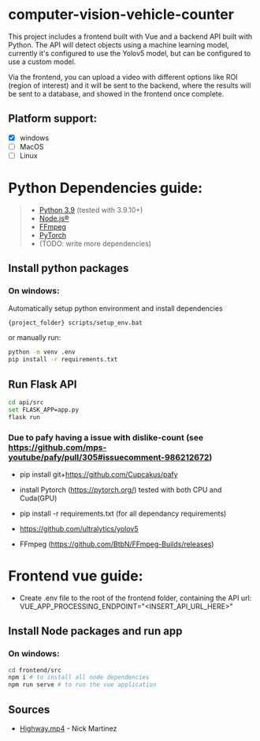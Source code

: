 # computer-vision-vehicle-counter

This project includes a frontend built with Vue and a backend API built with Python.
The API will detect objects using a machine learning model, currently it's configured to use the Yolov5 model, but can be configured
to use a custom model.

Via the frontend, you can upload a video with different options like ROI (region of interest) and it will be sent to the backend,
where the results will be sent to a database, and showed in the frontend once complete.

## Platform support:
- [x] windows
- [ ] MacOS
- [ ] Linux

# Python Dependencies guide:
> - [Python 3.9](https://www.python.org/downloads/release/python-3911/) (tested with 3.9.10+)
> - [Node.js&reg;](https://nodejs.org/en/)
> - [FFmpeg](https://github.com/BtbN/FFmpeg-Builds/releases)
> - [PyTorch](https://pytorch.org/)
> - (TODO: write more dependencies)

## Install python packages 
### On windows:
Automatically setup python environment and install dependencies
```bash
{project_folder} scripts/setup_env.bat
```
or manually run:
```bash
python -m venv .env
pip install -r requirements.txt
```
## Run Flask API
```bash
cd api/src
set FLASK_APP=app.py
flask run
```

### Due to pafy having a issue with dislike-count (see https://github.com/mps-youtube/pafy/pull/305#issuecomment-986212672)
- pip install git+https://github.com/Cupcakus/pafy

- install Pytorch (https://pytorch.org/) tested with both CPU and Cuda(GPU)
- pip install -r requirements.txt (for all dependancy requirements)
- https://github.com/ultralytics/yolov5
- FFmpeg (https://github.com/BtbN/FFmpeg-Builds/releases)<br>

# Frontend vue guide:
- Create .env file to the root of the frontend folder, containing the API url:<br>
VUE_APP_PROCESSING_ENDPOINT="<INSERT_API_URL_HERE>"
## Install Node packages and run app
### On windows:
```bash
cd frontend/src
npm i # to install all node dependencies
npm run serve # to run the vue application
```

## Sources

- [Highway.mp4](https://www.youtube.com/watch?v=KBsqQez-O4w) - Nick Martinez

